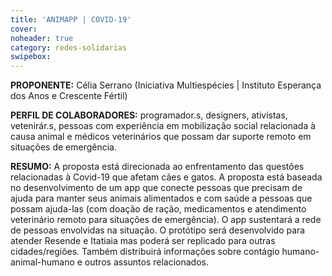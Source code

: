 ```yaml
---
title: 'ANIMAPP | COVID-19'
cover: 
noheader: true
category: redes-solidarias
swipebox: 
---
```

  
**PROPONENTE:**
Célia Serrano (Iniciativa Multiespécies | Instituto Esperança dos Anos e Crescente Fértil)

**PERFIL DE COLABORADORES:** programador.s, designers, ativistas, vetenirár.s, pessoas com experiência em mobilização social relacionada à causa animal e médicos veterinários que possam dar suporte remoto em situações de emergência.
  
**RESUMO:**
A proposta está direcionada ao enfrentamento das questões relacionadas à Covid-19 que afetam cães e gatos. A proposta está baseada no desenvolvimento de um app que conecte pessoas que precisam de ajuda para manter seus animais alimentados e com saúde a pessoas que possam ajuda-las (com doação de ração, medicamentos e atendimento veterinário remoto para situações de emergência). O app sustentará a rede de pessoas envolvidas na situação. O protótipo será desenvolvido para atender Resende e Itatiaia mas poderá ser replicado para outras cidades/regiões. Também distribuirá informações sobre contágio humano-animal-humano e outros assuntos relacionados.